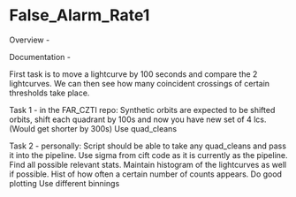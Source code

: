 # False_Alarm_Rate1

Overview - 


Documentation - 

First task is to move a lightcurve by 100 seconds and compare the 2 lightcurves. We can then see how many coincident crossings of certain thresholds take place.


Task 1 - in the FAR_CZTI repo:
Synthetic orbits are expected to be shifted orbits, shift each quadrant by 100s and now you have new set of 4 lcs. (Would get shorter by 300s)
Use quad_cleans

Task 2 - personally:
Script should be able to take any quad_cleans and pass it into the pipeline. Use sigma from cift code as it is currently as the pipeline. Find all possible relevant stats.
Maintain histogram of the lightcurves as well if possible. Hist of how often a certain number of counts appears.
Do good plotting
Use different binnings









